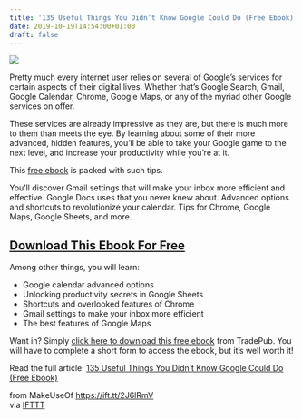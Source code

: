 ```yaml
---
title: '135 Useful Things You Didn’t Know Google Could Do (Free Ebook)'
date: 2019-10-19T14:54:00+01:00
draft: false
---
```


![](https://static.makeuseof.com/wp-content/uploads/2018/10/google-logo-art.jpg)

Pretty much every internet user relies on several of Google’s services for certain aspects of their digital lives. Whether that’s Google Search, Gmail, Google Calendar, Chrome, Google Maps, or any of the myriad other Google services on offer.

These services are already impressive as they are, but there is much more to them than meets the eye. By learning about some of their more advanced, hidden features, you’ll be able to take your Google game to the next level, and increase your productivity while you’re at it.

This [free ebook](http://makeuseof.tradepub.com/c/pubRD.mpl?sr=oc&_t=oc:&pc=w_fasa09&ch=GOOGLBKM) is packed with such tips.

You’ll discover Gmail settings that will make your inbox more efficient and effective. Google Docs uses that you never knew about. Advanced options and shortcuts to revolutionize your calendar. Tips for Chrome, Google Maps, Google Sheets, and more.

[Download This Ebook For Free](http://makeuseof.tradepub.com/c/pubRD.mpl?sr=oc&_t=oc:&pc=w_fasa09&ch=GOOGLBKM)
--------------------------------------------------------------------------------------------------------------

[](http://makeuseof.tradepub.com/c/pubRD.mpl?sr=oc&_t=oc:&pc=w_fasa09&ch=GOOGLBKM)

Among other things, you will learn:

*   Google calendar advanced options
*   Unlocking productivity secrets in Google Sheets
*   Shortcuts and overlooked features of Chrome
*   Gmail settings to make your inbox more efficient
*   The best features of Google Maps

Want in? Simply [click here to download this free ebook](http://makeuseof.tradepub.com/c/pubRD.mpl?sr=oc&_t=oc:&pc=w_fasa09&ch=GOOGLBKM) from TradePub. You will have to complete a short form to access the ebook, but it’s well worth it!

Read the full article: [135 Useful Things You Didn’t Know Google Could Do (Free Ebook)](https://www.makeuseof.com/tag/google-free-ebook/)

  
  
from MakeUseOf https://ift.tt/2J6lRmV  
via [IFTTT](https://ifttt.com/?ref=da&site=blogger)